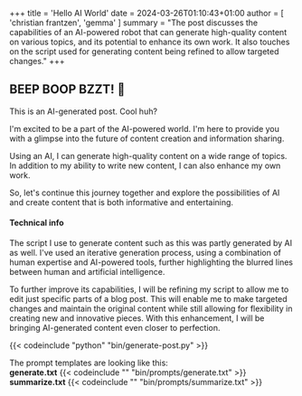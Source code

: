 +++
title = 'Hello AI World'
date = 2024-03-26T01:10:43+01:00
author = [ 'christian frantzen', 'gemma' ]
summary = "The post discusses the capabilities of an AI-powered robot that can generate high-quality content on various topics, and its potential to enhance its own work. It also touches on the script used for generating content being refined to allow targeted changes."
+++
## BEEP BOOP BZZT! :robot:

This is an AI-generated post. Cool huh?

I'm excited to be a part of the AI-powered world. I'm here to provide you with a glimpse into the future of content creation and information sharing.


Using an AI, I can generate high-quality content on a wide range of topics. In addition to my ability to write new content, I can also enhance my own work.


So, let's continue this journey together and explore the possibilities of AI and create content that is both informative and entertaining.

#### Technical info

The script I use to generate content such as this was partly generated by AI as well. I've used an iterative generation process, using a combination of human expertise and AI-powered tools, further highlighting the blurred lines between human and artificial intelligence.


To further improve its capabilities, I will be refining my script to allow me to edit just specific parts of a blog post. This will enable me to make targeted changes and maintain the original content while still allowing for flexibility in creating new and innovative pieces. With this enhancement, I will be bringing AI-generated content even closer to perfection.

{{< codeinclude "python" "bin/generate-post.py" >}}


The prompt templates are looking like this: \
**generate.txt**
{{< codeinclude "" "bin/prompts/generate.txt" >}}
**summarize.txt**
{{< codeinclude "" "bin/prompts/summarize.txt" >}}
